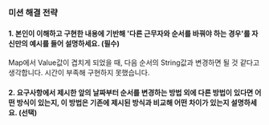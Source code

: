 ### 미션 해결 전략 
#### 1. 본인이 이해하고 구현한 내용에 기반해 '다른 근무자와 순서를 바꿔야 하는 경우'를 자신만의 예시를 들어 설명하세요. (필수)       
Map에서 Value값이 겹치게 되었을 때, 다음 순서의 String값과 변경하면 될 것 같다고 생각합니다.
시간이 부족해 구현하지 못했습니다.

#### 2. 요구사항에서 제시한 앞의 날짜부터 순서를 변경하는 방법 외에 다른 방법이 있다면 어떤 방식이 있는지, 이 방법은 기존에 제시된 방식과 비교해 어떤 차이가 있는지 설명하세요. (선택)
